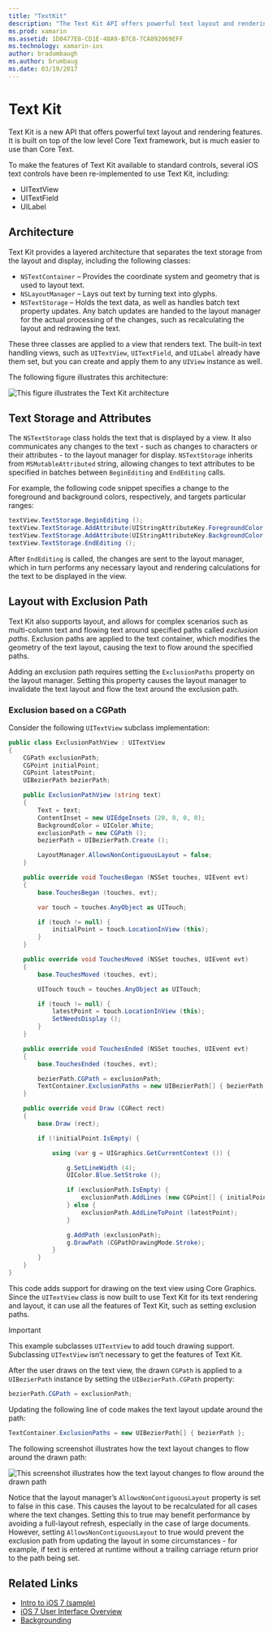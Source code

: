 ```yaml
---
title: "TextKit"
description: "The Text Kit API offers powerful text layout and rendering features in Xamarin.iOS."
ms.prod: xamarin
ms.assetid: 1D0477E8-CD1E-48A9-B7C8-7CA892069EFF
ms.technology: xamarin-ios
author: bradumbaugh
ms.author: brumbaug
ms.date: 03/19/2017
---
```


# Text Kit

Text Kit is a new API that offers powerful text layout and rendering features. It is built on top of the low level Core Text framework, but is much easier to use than Core Text.

To make the features of Text Kit available to standard controls, several iOS text controls have been re-implemented to use Text Kit, including:

-  UITextView
-  UITextField
-  UILabel


## Architecture

Text Kit provides a layered architecture that separates the text storage from the layout and display, including the following classes:

-  `NSTextContainer` – Provides the coordinate system and geometry that is used to layout text.
-  `NSLayoutManager` – Lays out text by turning text into glyphs. 
-  `NSTextStorage` – Holds the text data, as well as handles batch text property updates. Any batch updates are handed to the layout manager for the actual processing of the changes, such as recalculating the layout and redrawing the text.


These three classes are applied to a view that renders text. The built-in text handling views, such as `UITextView`, `UITextField`, and `UILabel` already have them set, but you can create and apply them to any `UIView` instance as well.

The following figure illustrates this architecture:

 ![](textkit-images/textkitarch.png "This figure illustrates the Text Kit architecture")

## Text Storage and Attributes

The `NSTextStorage` class holds the text that is displayed by a view. It also communicates any changes to the text - such as changes to characters or their attributes - to the layout manager for display. `NSTextStorage` inherits from `MSMutableAttributed` string, allowing changes to text attributes to be specified in batches between `BeginEditing` and `EndEditing` calls.

For example, the following code snippet specifies a change to the foreground and background colors, respectively, and targets particular ranges:

```csharp
textView.TextStorage.BeginEditing ();
textView.TextStorage.AddAttribute(UIStringAttributeKey.ForegroundColor, UIColor.Green, new NSRange(200, 400));
textView.TextStorage.AddAttribute(UIStringAttributeKey.BackgroundColor, UIColor.Black, new NSRange(210, 300));
textView.TextStorage.EndEditing ();
```

After `EndEditing` is called, the changes are sent to the layout manager, which in turn performs any necessary layout and rendering calculations for the text to be displayed in the view.

## Layout with Exclusion Path

Text Kit also supports layout, and allows for complex scenarios such as multi-column text and flowing text around specified paths called *exclusion paths*. Exclusion paths are applied to the text container, which modifies the geometry of the text layout, causing the text to flow around the specified paths.

Adding an exclusion path requires setting the `ExclusionPaths` property on the layout manager. Setting this property causes the layout manager to invalidate the text layout and flow the text around the exclusion path.

### Exclusion based on a CGPath

Consider the following `UITextView` subclass implementation:

```csharp
public class ExclusionPathView : UITextView
{
    CGPath exclusionPath;
	CGPoint initialPoint;
	CGPoint latestPoint;
	UIBezierPath bezierPath;

	public ExclusionPathView (string text)
	{
		Text = text;
		ContentInset = new UIEdgeInsets (20, 0, 0, 0);
		BackgroundColor = UIColor.White;
		exclusionPath = new CGPath ();
		bezierPath = UIBezierPath.Create ();

		LayoutManager.AllowsNonContiguousLayout = false;
	}

	public override void TouchesBegan (NSSet touches, UIEvent evt)
	{
		base.TouchesBegan (touches, evt);

		var touch = touches.AnyObject as UITouch;

		if (touch != null) {
			initialPoint = touch.LocationInView (this);
		}
	}

	public override void TouchesMoved (NSSet touches, UIEvent evt)
	{
		base.TouchesMoved (touches, evt);

		UITouch touch = touches.AnyObject as UITouch;

		if (touch != null) {
			latestPoint = touch.LocationInView (this);
			SetNeedsDisplay ();
		}
	}

	public override void TouchesEnded (NSSet touches, UIEvent evt)
	{
		base.TouchesEnded (touches, evt);

		bezierPath.CGPath = exclusionPath;
		TextContainer.ExclusionPaths = new UIBezierPath[] { bezierPath };
	}

	public override void Draw (CGRect rect)
	{
		base.Draw (rect);

		if (!initialPoint.IsEmpty) {

			using (var g = UIGraphics.GetCurrentContext ()) {

				g.SetLineWidth (4);
				UIColor.Blue.SetStroke ();

				if (exclusionPath.IsEmpty) {
					exclusionPath.AddLines (new CGPoint[] { initialPoint, latestPoint });
				} else {
					exclusionPath.AddLineToPoint (latestPoint);
				}

				g.AddPath (exclusionPath);
				g.DrawPath (CGPathDrawingMode.Stroke);
			}
		}
	}
}
```

This code adds support for drawing on the text view using Core Graphics. Since the `UITextView` class is now built to use Text Kit for its text rendering and layout, it can use all the features of Text Kit, such as setting exclusion paths.

> [!IMPORTANT]
> This example subclasses `UITextView` to add touch drawing support. Subclassing `UITextView` isn’t necessary to get the features of Text Kit.



After the user draws on the text view, the drawn `CGPath` is applied to a `UIBezierPath` instance by setting the `UIBezierPath.CGPath` property:

```csharp
bezierPath.CGPath = exclusionPath;
```

Updating the following line of code makes the text layout update around the path:

```csharp
TextContainer.ExclusionPaths = new UIBezierPath[] { bezierPath };
```

The following screenshot illustrates how the text layout changes to flow around the drawn path:

<!-- ![](textkit-images/exclusionpath1.png "This screenshot illustrates how the text layout changes to flow around the drawn path")--> 
![](textkit-images/exclusionpath2.png "This screenshot illustrates how the text layout changes to flow around the drawn path")

Notice that the layout manager’s `AllowsNonContiguousLayout` property is set to false in this case. This causes the layout to be recalculated for all cases where the text changes. Setting this to true may benefit performance by avoiding a full-layout refresh, especially in the case of large documents. However, setting `AllowsNonContiguousLayout` to true would prevent the exclusion path from updating the layout in some circumstances - for example, if text is entered at runtime without a trailing carriage return prior to the path being set.


## Related Links

- [Intro to iOS 7 (sample)](https://developer.xamarin.com/samples/monotouch/IntroToiOS7)
- [iOS 7 User Interface Overview](~/ios/platform/introduction-to-ios7/ios7-ui.md)
- [Backgrounding](~/ios/app-fundamentals/backgrounding/index.md)
